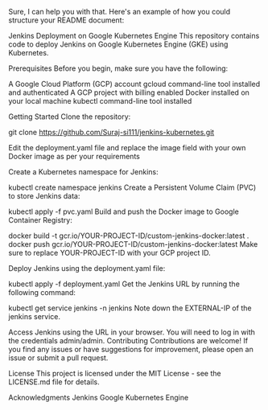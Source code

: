 
Sure, I can help you with that. Here's an example of how you could structure your README document:

Jenkins Deployment on Google Kubernetes Engine
This repository contains code to deploy Jenkins on Google Kubernetes Engine (GKE) using Kubernetes.

Prerequisites
Before you begin, make sure you have the following:

A Google Cloud Platform (GCP) account
gcloud command-line tool installed and authenticated
A GCP project with billing enabled
Docker installed on your local machine
kubectl command-line tool installed

Getting Started
Clone the repository:
 
git clone https://github.com/Suraj-si111/jenkins-kubernetes.git

Edit the deployment.yaml file and replace the image field with your own Docker image as per your requirements

Create a Kubernetes namespace for Jenkins:

kubectl create namespace jenkins
Create a Persistent Volume Claim (PVC) to store Jenkins data:
 
kubectl apply -f pvc.yaml
Build and push the Docker image to Google Container Registry:

 
docker build -t gcr.io/YOUR-PROJECT-ID/custom-jenkins-docker:latest .
docker push gcr.io/YOUR-PROJECT-ID/custom-jenkins-docker:latest
Make sure to replace YOUR-PROJECT-ID with your GCP project ID.

Deploy Jenkins using the deployment.yaml file:
 
kubectl apply -f deployment.yaml
Get the Jenkins URL by running the following command:
  
 
kubectl get service jenkins -n jenkins
Note down the EXTERNAL-IP of the jenkins service.

Access Jenkins using the URL in your browser. You will need to log in with the credentials admin/admin.
Contributing
Contributions are welcome! If you find any issues or have suggestions for improvement, please open an issue or submit a pull request.

License
This project is licensed under the MIT License - see the LICENSE.md file for details.

Acknowledgments
Jenkins
Google Kubernetes Engine
